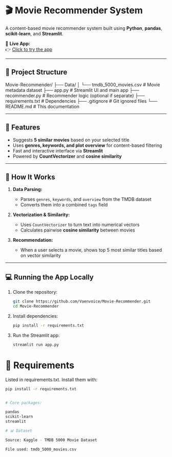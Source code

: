 # 🎬 Movie Recommender System

A content-based movie recommender system built using **Python**, **pandas**, **scikit-learn**, and **Streamlit**.

🔗 **Live App:**  
👉 [Click to try the app](https://movie-recommender-jw8sknxeths3kwlwmjysku.streamlit.app/)

---

## 📂 Project Structure

Movie-Recommender/
├── Data/
│ └── tmdb_5000_movies.csv # Movie metadata dataset
├── app.py # Streamlit UI and main app
├── recommender.py # Recommender logic (optional if separate)
├── requirements.txt # Dependencies
├── .gitignore # Git ignored files
└── README.md # This documentation

---

## 🚀 Features

- Suggests **5 similar movies** based on your selected title
- Uses **genres, keywords, and plot overview** for content-based filtering
- Fast and interactive interface via **Streamlit**
- Powered by **CountVectorizer** and **cosine similarity**

---

## 🧠 How It Works

1. **Data Parsing:**  
   - Parses `genres`, `keywords`, and `overview` from the TMDB dataset  
   - Converts them into a combined `tags` field

2. **Vectorization & Similarity:**  
   - Uses `CountVectorizer` to turn text into numerical vectors  
   - Calculates pairwise **cosine similarity** between movies

3. **Recommendation:**  
   - When a user selects a movie, shows top 5 most similar titles based on vector similarity

---

## 💻 Running the App Locally

1. Clone the repository:
   ```bash
   git clone https://github.com/Vaenvoice/Movie-Recommender.git
   cd Movie-Recommender

2. Install dependencies:
   ```bash
   pip install -r requirements.txt

3. Run the Streamlit app:
   ```bash
   streamlit run app.py

# 📝 Requirements

Listed in requirements.txt. Install them with:
   ```bash
   pip install -r requirements.txt


# Core packages:

pandas
scikit-learn
streamlit

# 📊 Dataset

Source: Kaggle - TMDB 5000 Movie Dataset

File used: tmdb_5000_movies.csv   
